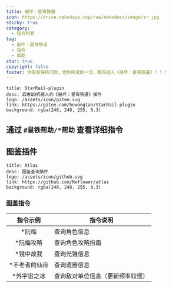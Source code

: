 ```yaml
---
title: 崩坏：星穹铁道
icon: https://drive.nekodayo.top/raw/nekodocs/image/sr.jpg
sticky: true
category:
  - 指令列表
tag:
  - 崩坏：星穹铁道
  - 指令
  - 帮助
star: true
copyright: false
footer: 你有权保持沉默，但你所说的一切，都将进入《崩坏：星穹铁道》！！！
---
```


  ```component VPCard
  title: StarRail-plugin
  desc: 云崽QQ机器人的《崩坏：星穹铁道》插件
  logo: /assets/icon/gitee.svg
  link: https://gitee.com/hewang1an/StarRail-plugin
  background: rgba(248, 248, 255, 0.3)
  ```

## **通过 `#星铁帮助/*帮助` 查看详细指令**


## **图鉴插件**
  ```component VPCard
  title: Atlas
  desc: 图鉴查询插件
  logo: /assets/icon/github.svg
  link: https://github.com/Nwflower/atlas
  background: rgba(248, 248, 255, 0.3)
  ```



### **图鉴指令**

| 指令示例           | 指令说明                              |
| :----------------: | ------------------------------------- |
| *阮梅           | 查询角色信息                     | 星穹铁道 |
| *阮梅攻略       | 查询角色攻略指南                 | 星穹铁道 |
| *镜中故我       | 查询光锥信息                     | 星穹铁道 |
| *不老者的仙舟   | 查询遗器信息                     | 星穹铁道 |
| *外宇宙之冰     | 查询敌对单位信息（更新频率较慢） | 星穹铁道 |